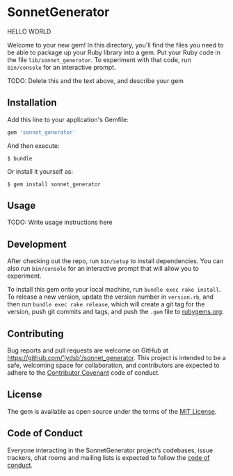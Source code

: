 # SonnetGenerator

HELLO WORLD

Welcome to your new gem! In this directory, you'll find the files you need to be able to package up your Ruby library into a gem. Put your Ruby code in the file `lib/sonnet_generator`. To experiment with that code, run `bin/console` for an interactive prompt.

TODO: Delete this and the text above, and describe your gem

## Installation

Add this line to your application's Gemfile:

```ruby
gem 'sonnet_generator'
```

And then execute:

    $ bundle

Or install it yourself as:

    $ gem install sonnet_generator

## Usage

TODO: Write usage instructions here

## Development

After checking out the repo, run `bin/setup` to install dependencies. You can also run `bin/console` for an interactive prompt that will allow you to experiment.

To install this gem onto your local machine, run `bundle exec rake install`. To release a new version, update the version number in `version.rb`, and then run `bundle exec rake release`, which will create a git tag for the version, push git commits and tags, and push the `.gem` file to [rubygems.org](https://rubygems.org).

## Contributing

Bug reports and pull requests are welcome on GitHub at https://github.com/'lydsb'/sonnet_generator. This project is intended to be a safe, welcoming space for collaboration, and contributors are expected to adhere to the [Contributor Covenant](http://contributor-covenant.org) code of conduct.

## License

The gem is available as open source under the terms of the [MIT License](https://opensource.org/licenses/MIT).

## Code of Conduct

Everyone interacting in the SonnetGenerator project’s codebases, issue trackers, chat rooms and mailing lists is expected to follow the [code of conduct](https://github.com/'lydsb'/sonnet_generator/blob/master/CODE_OF_CONDUCT.md).
